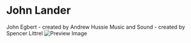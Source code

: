 # John Lander
John Egbert - created by Andrew Hussie
Music and Sound - created by Spencer Littrel
![Preview Image](https://user-images.githubusercontent.com/95835247/227406923-5e8a3380-6e6d-4395-9ce0-37962bf39143.jpg)
